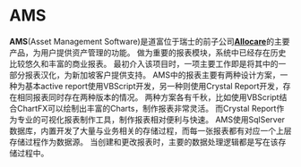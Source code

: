 # AMS
**AMS**(Asset Management Software)是道富位于瑞士的前子公司[**Allocare**](http://www.allocare.com/)的主要产品，为用户提供资产管理的功能。
做为重要的报表模块，系统中已经存在历史比较悠久和丰富的商业报表。
最初介入该项目时，一项主要工作即是将其中的一部分报表汉化，为新加坡客户提供支持。
AMS中的报表主要有两种设计方案，一种为基本active report使用VBScript开发，另一种则使用Crystal Report开发，存在相同报表同时存在两种版本的情况。
两种方案各有千秋，比如使用VBScript结合ChartFX可以绘制出丰富的Charts，制作报表非常灵活。
而Crystal Report作为专业的可视化报表制作工具，制作报表相对便利与快速。
AMS使用SqlServer数据库，内置开发了大量与业务相关的存储过程，而每一张报表都有对应一个上层存储过程作为数据源。
当创建和更改报表时，主要的数据处理逻辑都是写在该存储过程中。
